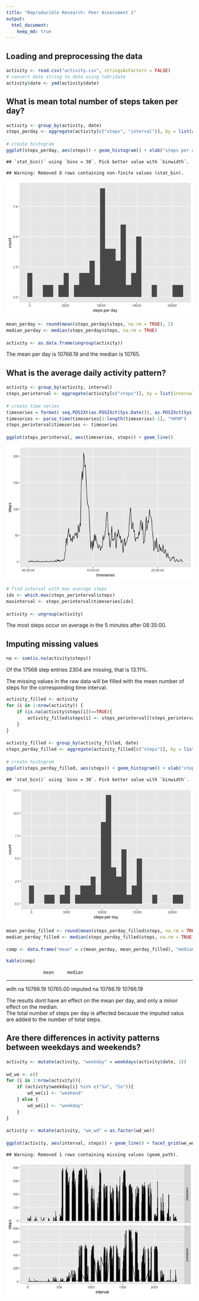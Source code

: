 ```yaml
---
title: "Reproducible Research: Peer Assessment 1"
output: 
  html_document:
    keep_md: true
---
```




## Loading and preprocessing the data

```r
activity <- read.csv("activity.csv", stringsAsFactors = FALSE)
# convert date string to date using lubridate
activity$date <- ymd(activity$date)
```



## What is mean total number of steps taken per day?

```r
activity <- group_by(activity, date)
steps_perday <- aggregate(activity[c("steps", "interval")], by = list(as.factor(activity$date)), sum)

# create histogram
ggplot(steps_perday, aes(steps)) + geom_histogram() + xlab("steps per day")
```

```
## `stat_bin()` using `bins = 30`. Pick better value with `binwidth`.
```

```
## Warning: Removed 8 rows containing non-finite values (stat_bin).
```

![](PA1_template_files/figure-html/mean_per_day-1.png)<!-- -->

```r
mean_perday <- round(mean(steps_perday$steps, na.rm = TRUE), 2)
median_perday <- median(steps_perday$steps, na.rm = TRUE)

activity <- as.data.frame(ungroup(activity))
```
The mean per day is 10766.19 and the median is 10765.

## What is the average daily activity pattern?

```r
activity <- group_by(activity, interval)
steps_perinterval <- aggregate(activity[c("steps")], by = list(interval = activity$interval), mean, na.rm = TRUE)

# create time series
timeseries = format( seq.POSIXt(as.POSIXct(Sys.Date()), as.POSIXct(Sys.Date()+1), by = "5 min"), "%H%M", tz="GMT")
timeseries <- parse_time(timeseries[1:length(timeseries)-1], "%H%M")
steps_perinterval$timeseries <- timeseries

ggplot(steps_perinterval, aes(timeseries, steps)) + geom_line()
```

![](PA1_template_files/figure-html/daily_activity_pattern-1.png)<!-- -->

```r
# find interval with max average steps
idx <- which.max(steps_perinterval$steps)
maxinterval <- steps_perinterval$timeseries[idx]

activity <- ungroup(activity)
```
The most steps occur on average in the 5 minutes after 08:35:00.


## Imputing missing values

```r
na <- sum(is.na(activity$steps))
```
Of the 17568 step entries 2304 are missing, that is 13.11%.  

The missing values in the raw data will be filled with the mean number of steps for the corresponding time interval.

```r
activity_filled <- activity
for (i in 1:nrow(activity)) {
    if (is.na(activity$steps[i])==TRUE){
        activity_filled$steps[i] <- steps_perinterval[(steps_perinterval$interval == activity$interval[i]),]$steps
    }
}

activity_filled <- group_by(activity_filled, date)
steps_perday_filled <- aggregate(activity_filled[c("steps")], by = list(as.factor(activity_filled$date)), sum)

# create histogram
ggplot(steps_perday_filled, aes(steps)) + geom_histogram() + xlab("steps per day")
```

```
## `stat_bin()` using `bins = 30`. Pick better value with `binwidth`.
```

![](PA1_template_files/figure-html/fill_nas-1.png)<!-- -->

```r
mean_perday_filled <- round(mean(steps_perday_filled$steps, na.rm = TRUE), 2)
median_perday_filled <- median(steps_perday_filled$steps, na.rm = TRUE)

comp <- data.frame("mean" = c(mean_perday, mean_perday_filled), "median" = c(median_perday, median_perday_filled), row.names = c("with na", "imputed na"))
```


```r
kable(comp)
```

                  mean     median
-----------  ---------  ---------
with na       10766.19   10765.00
imputed na    10766.19   10766.19
  
The results dont have an effect on the mean per day, and only a minor effect on the median.  
The total number of steps per day is affected because the imputed valus are added to the number of total steps.

## Are there differences in activity patterns between weekdays and weekends?

```r
activity <- mutate(activity, "weekday" = weekdays(activity$date, 1))

wd_we <- c()
for (i in 1:nrow(activity)){
    if (activity$weekday[i] %in% c("Sa", "So")){
        wd_we[i] <- "weekend"
    } else {
        wd_we[i] <- "weekday"
    }
}

activity <- mutate(activity, "we_wd" = as.factor(wd_we))

ggplot(activity, aes(interval, steps)) + geom_line() + facet_grid(we_wd ~ .)
```

```
## Warning: Removed 1 rows containing missing values (geom_path).
```

![](PA1_template_files/figure-html/day_of_the_week-1.png)<!-- -->

